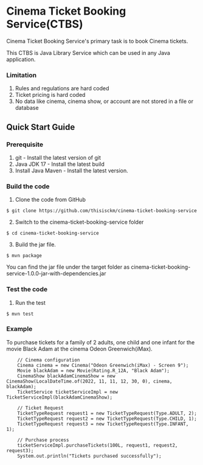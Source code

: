 # Cinema Ticket Booking Service(CTBS)

Cinema Ticket Booking Service's primary task is to book Cinema tickets. 

This CTBS is Java Library Service which can be used in any Java application.

### Limitation
1. Rules and regulations are hard coded
2. Ticket pricing is hard coded
3. No data like cinema, cinema show, or account are not stored in a file or database

## Quick Start Guide
### Prerequisite
1. git - Install the latest version of git
2. Java JDK 17 - Install the latest build
3. Install Java Maven - Install the latest version.

### Build the code
1. Clone the code from GitHub
```
$ git clone https://github.com/thisisckm/cinema-ticket-booking-service
```
2. Switch to the cinema-ticket-booking-service folder
```
$ cd cinema-ticket-booking-service
```
3. Build the jar file.
```
$ mvn package
```
You can find the jar file under the target folder as cinema-ticket-booking-service-1.0.0-jar-with-dependencies.jar

### Test the code
1. Run the test
```
$ mvn test
```

### Example
To purchase tickets for a family of 2 adults, one child and one infant for the movie Black Adam at the cinema Odeon Greenwich(iMax).
```
    // Cinema configuration
    Cinema cinema = new Cinema("Odeon Greenwich(iMax) - Screen 9");
    Movie blackAdam = new Movie(Rating.R_12A, "Black Adam");
    CinemaShow blackAdamCinemaShow = new CinemaShow(LocalDateTime.of(2022, 11, 11, 12, 30, 0), cinema, blackAdam);
    TicketService ticketServiceImpl = new TicketServiceImpl(blackAdamCinemaShow);

    // Ticket Request
    TicketTypeRequest request1 = new TicketTypeRequest(Type.ADULT, 2);
    TicketTypeRequest request2 = new TicketTypeRequest(Type.CHILD, 1);
    TicketTypeRequest request3 = new TicketTypeRequest(Type.INFANT, 1);

    // Purchase process
    ticketServiceImpl.purchaseTickets(100L, request1, request2, request3);
    System.out.println("Tickets purchased successfully");
```
